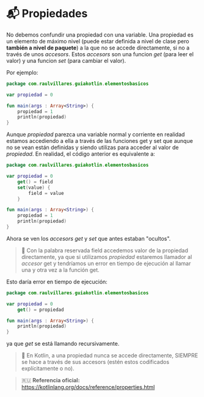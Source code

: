 # :mailbox_with_mail: Propiedades

No debemos confundir una propiedad con una variable. Una propiedad es un elemento de máximo nivel (puede estar definida a nivel de clase pero **también a nivel de paquete**) a la que no se accede directamente, si no a través de unos _accesors_. Estos _accesors_ son una funcion _get_ (para leer el valor) y una funcion _set_ (para cambiar el valor).

Por ejemplo:

```kotlin
package com.raulvillares.guiakotlin.elementosbasicos

var propiedad = 0

fun main(args : Array<String>) {
    propiedad = 1
    println(propiedad)
}
```

Aunque _propiedad_ parezca una variable normal y corriente en realidad estamos accediendo a ella a través de las funciones get y set que aunque no se vean están definidas y siendo utilizas para acceder al valor de _propiedad_. En realidad, el código anterior es equivalente a:

```kotlin
package com.raulvillares.guiakotlin.elementosbasicos

var propiedad = 0
    get() = field
    set(value) {
        field = value
    }

fun main(args : Array<String>) {
    propiedad = 1
    println(propiedad)
}
```

Ahora se ven los _accesors_ _get_ y _set_ que antes estaban "ocultos". 

>:eyes: Con la palabra reservada field accedemos valor de la propiedad directamente, ya que si utilizamos _propiedad_ estaremos llamador al _accesor_ get y tendríamos un error en tiempo de ejecución al llamar una y otra vez a la función get.

Esto daría error en tiempo de ejecución:

```kotlin
package com.raulvillares.guiakotlin.elementosbasicos

var propiedad = 0
    get() = propiedad

fun main(args : Array<String>) {
    println(propiedad)
}
```

ya que _get_ se está llamando recursivamente. 

>:rotating_light: En Kotlin, a una propiedad nunca se accede directamente, SIEMPRE se hace a través de sus accesors (estén estos codificados explícitamente o no).

>:ru: **Referencia oficial:** https://kotlinlang.org/docs/reference/properties.html


